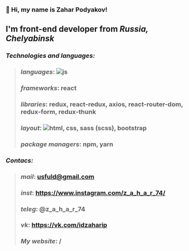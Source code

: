 ### 👋 Hi, my name is **Zahar Podyakov**!
## I'm **front-end developer** from *Russia, Сhelyabinsk*

### *Technologies and languages:*
> ### *languages*: ![js]()
> ### *frameworks*: react
> ### *libraries*: redux, react-redux, axios, react-router-dom, redux-form, redux-thunk
> ### *layout*: ![html](https://img.shields.io/badge/-HTML-090909?style=for-the-badge&logo=html5), css, sass (scss), bootstrap
> ### *package managers*: npm, yarn
> 
### *Contacs:*
> ### *mail*: usfuld@gmail.com
> ### *inst*: https://www.instagram.com/z_a_h_a_r_74/
> ### *teleg*: @z_a_h_a_r_74
> ### *vk*: https://vk.com/idzaharip
> ### *My website*: /
 
